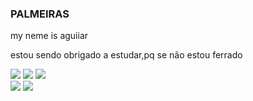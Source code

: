 ### PALMEIRAS 

my neme is aguiiar 

estou sendo obrigado a estudar,pq se não estou ferrado 

![](https://media.tenor.com/JKs1stm5cOwAAAAM/net.gif)
![](https://media.tenor.com/gyh4Gmi9wPwAAAAM/orochinho-rage.gif)
![](https://media.tenor.com/B6oviTJ8A3sAAAAM/metinline-skyline.gif)  
![](https://media.tenor.com/ts0DHyqw84gAAAAM/mole.gif)
![](https://media.tenor.com/0W1PyP0Y7qAAAAAM/rap-do-ben10parte3.gif)

